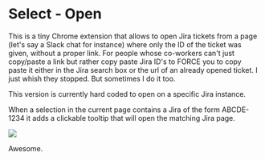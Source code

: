 # Select - Open

This is a tiny Chrome extension that allows to open Jira tickets from a page (let's say a Slack chat for instance) where only the ID of the ticket was given, without a proper link. For people whose co-workers can't just copy/paste a link but rather copy paste Jira ID's to FORCE you to copy paste it either in the Jira search box or the url of an already opened ticket. I just whish they stopped. But sometimes I do it too.

This version is currently hard coded to open on a specific Jira instance.

When a selection in the current page contains a Jira of the form ABCDE-1234 it adds a clickable tooltip that will open the matching Jira page.

<img src='http://adgjm.eu/img/github/jira1.png'/>

Awesome.

